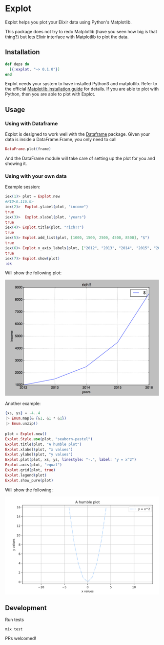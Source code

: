 # Explot

Explot helps you plot your Elixir data using Python's Matplotlib.

This package does not try to redo Matplotlib (have you seen how big is that thing?) but lets Elixir interface
with Matplotlib to plot the data.

## Installation

```elixir
def deps do
  [{:explot, "~> 0.1.0"}]
end
```

Explot needs your system to have installed Python3 and matplotlib.
Refer to the official [Matplotlib installation guide](http://matplotlib.org/users/installing.html) for details.
If you are able to plot with Python, then you are able to plot with Explot.

## Usage

### Using with Dataframe

Explot is designed to work well with the [Dataframe](https://github.com/JordiPolo/dataframe) package.
Given your data is inside a DataFrame.Frame, you only need to call
```elixir
DataFrame.plot(frame)
```
And the DataFrame module will take care of setting up the plot for you and showing it.


### Using with your own data

Example session:
```elixir
iex(1)> plot = Explot.new
#PID<0.116.0>
iex(2)>  Explot.ylabel(plot, "income")
true
iex(3)>  Explot.xlabel(plot, "years")
true
iex(4)> Explot.title(plot, "rich!!")
true
iex(5)> Explot.add_list(plot, [1000, 1500, 2500, 4500, 8500], "$")
true
iex(6)> Explot.x_axis_labels(plot, ["2012", "2013", "2014", "2015", "2016"])
true
iex(7)> Explot.show(plot)
:ok
```

Will show the following plot:

![](readme_example.png)

Another example:
```elixir
{xs, ys} = -4..4
|> Enum.map(& {&1, &1 * &1})
|> Enum.unzip()

plot = Explot.new()
Explot.Style.use(plot, "seaborn-pastel")
Explot.title(plot, "A humble plot")
Explot.xlabel(plot, "x values")
Explot.ylabel(plot, "y values")
Explot.plot(plot, xs, ys, linestyle: "-.", label: "y = x^2")
Explot.axis(plot, "equal")
Explot.grid(plot, true)
Explot.legend(plot)
Explot.show_pure(plot)
```

Will show the following:

![](readme_example_2.png)

## Development

Run tests
```
mix test
```

PRs welcomed!
